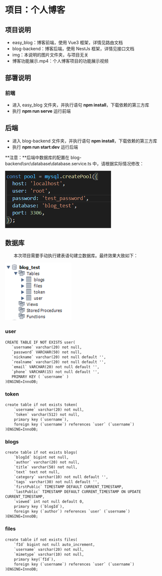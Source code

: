 # 项目：个人博客

## 项目说明

* easy_blog：博客前端，使用 Vue3 框架，详情见路由文档
* blog-backend：博客后端，使用 NestJs 框架，详情见接口文档
* img：本说明的图片文件夹，与项目无关
* 博客功能展示.mp4：个人博客项目的功能展示视频

## 部署说明

### 前端

* 进入 easy_blog 文件夹，并执行语句 **npm install**，下载依赖的第三方库
* 执行 **npm run serve** 运行前端

## 后端

* 进入 blog-backend 文件夹，并执行语句 **npm install**，下载依赖的第三方库
* 执行 **npm run start:dev** 运行后端

**注意：**后端中数据库的配置在 blog-backend\src\database\database.service.ts 中，请根据实际情况修改：

![image-20210218152255914](img/image-20210218152255914.png)

## 数据库

&emsp;&emsp;本次项目需要手动执行建表语句建立数据库。最终效果大致如下：

![image-20210218152648599](img/image-20210218152648599.png)

### user

```mysql
CREATE TABLE IF NOT EXISTS user(
   `username` varchar(20) not null,
   `password` VARCHAR(50) not null,
   `nickname` varchar(20) not null default '',
   `realname` varchar(20) not null default '',
   `email` VARCHAR(20) not null default '',
   `phone` VARCHAR(15) not null default '',
   PRIMARY KEY ( `username` )
)ENGINE=InnoDB;
```

### token

```mysql
create table if not exists token(
	`username` varchar(20) not null,
    `token` varchar(512) not null,
    primary key (`username`),
    foreign key (`username`) references `user` (`username`)
)ENGINE=InnoDB;
```

### blogs

```mysql
create table if not exists blogs(
	`blogId` bigint not null,
    `author` varchar(20) not null,
    `title` varchar(50) not null,
    `text` text not null,
    `category` varchar(10) not null default '',
	`tags` varchar(30) not null default '',
    `firstPublic` TIMESTAMP DEFAULT CURRENT_TIMESTAMP,
    `lastPublic` TIMESTAMP DEFAULT CURRENT_TIMESTAMP ON UPDATE CURRENT_TIMESTAMP,
    `viewed` int not null default 0,
    primary key (`blogId`),
    foreign key (`author`) references `user` (`username`)
)ENGINE=InnoDB;
```

### files

```mysql
create table if not exists files(
	`fId` bigint not null auto_increment,
    `username` varchar(20) not null,
    `mimetype` varchar(10) not null,
    primary key(`fId`),
    foreign key (`username`) references `user` (`username`)
)ENGINE=InnoDB;
```

